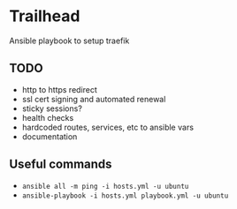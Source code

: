 # Trailhead

Ansible playbook to setup traefik

## TODO

- http to https redirect
- ssl cert signing and automated renewal
- sticky sessions?
- health checks
- hardcoded routes, services, etc to ansible vars
- documentation

## Useful commands

- `ansible all -m ping -i hosts.yml -u ubuntu`
- `ansible-playbook -i hosts.yml playbook.yml -u ubuntu`
